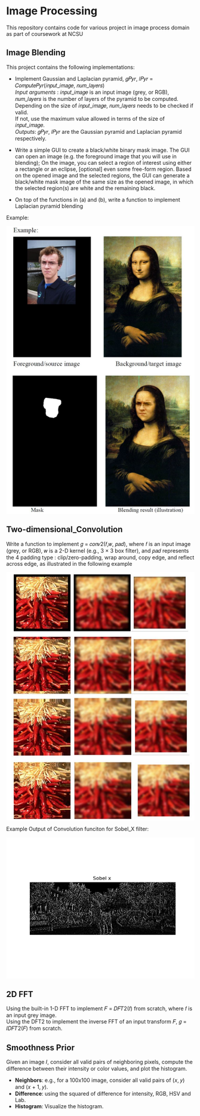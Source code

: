 # Image Processing

This repository contains code for various project in image process domain as part of coursework at NCSU

## Image Blending
This project contains the following implementations:

* Implement Gaussian and Laplacian pyramid, 𝑔𝑃𝑦𝑟, 𝑙𝑃𝑦𝑟 = 𝐶𝑜𝑚𝑝𝑢𝑡𝑒𝑃𝑦𝑟(𝑖𝑛𝑝𝑢𝑡_𝑖𝑚𝑎𝑔𝑒, 𝑛𝑢𝑚_𝑙𝑎𝑦𝑒𝑟𝑠)  
_Input arguments_ : 𝑖𝑛𝑝𝑢𝑡_𝑖𝑚𝑎𝑔𝑒 is an input image (grey, or RGB), 𝑛𝑢𝑚_𝑙𝑎𝑦𝑒𝑟𝑠 is the number of layers of the pyramid to be computed.  
Depending on the size of 𝑖𝑛𝑝𝑢𝑡_𝑖𝑚𝑎𝑔𝑒, 𝑛𝑢𝑚_𝑙𝑎𝑦𝑒𝑟𝑠 needs to be checked if valid.  
If not, use the maximum value allowed in terms of the size of 𝑖𝑛𝑝𝑢𝑡_𝑖𝑚𝑎𝑔𝑒.  
_Outputs_: 𝑔𝑃𝑦𝑟, 𝑙𝑃𝑦𝑟 are the Gaussian pyramid and Laplacian pyramid respectively.  

* Write a simple GUI to create a black/white binary mask image. The GUI can open an image (e.g. the foreground image that you will use in blending); On the image, you can select a region of interest using either a rectangle or an eclipse, [optional] even some free-form region. Based on the opened image and the selected regions, the GUI can
generate a black/white mask image of the same size as the opened image, in which the selected region(s) are white and the remaining black.

* On top of the functions in (a) and (b), write a function to implement Laplacian pyramid blending   

Example:

<img align="center" width = 600 src="images/ImageBleding1.JPG">
<img align="center" width = 600 src="images/ImageBleding2.JPG">

## Two-dimensional_Convolution

Write a function to implement 𝑔 = 𝑐𝑜𝑛𝑣2(𝑓,𝑤, 𝑝𝑎𝑑), where 𝑓 is an input image (grey, or RGB), 𝑤 is a 2-D kernel (e.g., 3 × 3 box filter), and 𝑝𝑎𝑑 represents the 4 padding type :
clip/zero-padding, wrap around, copy edge, and reflect across edge, as illustrated in the following example

<img align="center" width = 600 src="images/padding.JPG">

Example Output of Convolution funciton for Sobel_X  filter:

<img align="center" width = 600 src="images/Sobelx.png">

 


## 2D FFT

Using the built-in 1-D FFT to implement 𝐹 = 𝐷𝐹𝑇2(𝑓) from scratch, where 𝑓 is an input grey image.  
Using the DFT2 to implement the inverse FFT of an input transform 𝐹, 𝑔 = 𝐼𝐷𝐹𝑇2(𝐹) from scratch.  

## Smoothness Prior

Given an image 𝐼, consider all valid pairs of neighboring pixels, compute the difference between their intensity or color values, and plot the histogram.
* __Neighbors__: e.g., for a 100x100 image, consider all valid pairs of (𝑥, 𝑦) and
(𝑥 + 1, 𝑦).
* __Difference__: using the squared of difference for intensity, RGB, HSV and Lab. 
* __Histogram__: Visualize the histogram.

